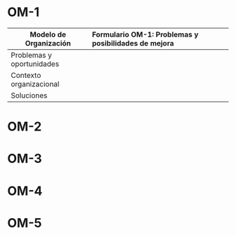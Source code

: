 # OM-1

| Modelo de Organización    | Formulario OM-1: Problemas y posibilidades de mejora |
| ------------------------- |:---------------------------------------------------- |
| Problemas y oportunidades |                                                      |
| Contexto organizacional   |                                                      |
| Soluciones                |                                                      |

# OM-2
# OM-3
# OM-4
# OM-5
